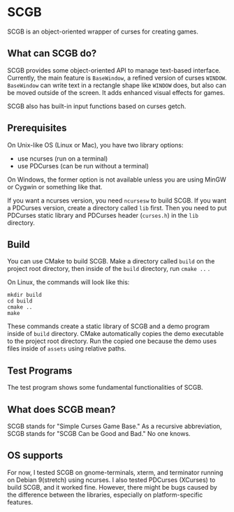 # SCGB
SCGB is an object-oriented wrapper of curses for creating games.

## What can SCGB do?
SCGB provides some object-oriented API to manage text-based interface.
Currently, the main feature is `BaseWindow`, a refined version of
curses `WINDOW`. `BaseWindow` can write text in a rectangle shape like
`WINDOW` does, but also can be moved outside of the screen.
It adds enhanced visual effects for games.

SCGB also has built-in input functions based on curses getch.

## Prerequisites
On Unix-like OS (Linux or Mac), you have two library options:
+ use ncurses (run on a terminal)
+ use PDCurses (can be run without a terminal)

On Windows, the former option is not available unless you are
using MinGW or Cygwin or something like that.

If you want a ncurses version, you need `ncursesw` to build SCGB.
If you want a PDCurses version, create a directory called `lib`
first. Then you need to put PDCurses static library
and PDCurses header (`curses.h`) in the `lib` directory.

## Build
You can use CMake to build SCGB.
Make a directory called `build` on the project root directory,
then inside of the `build` directory, run `cmake ..` .

On Linux, the commands will look like this:
```
mkdir build
cd build
cmake ..
make
```
These commands create a static library of SCGB and a demo program
inside of `build` directory. CMake automatically copies the demo
executable to the project root directory. Run the copied
one because the demo uses files inside of `assets` using relative paths.

## Test Programs
The test program shows some fundamental functionalities of SCGB.

## What does SCGB mean?
SCGB stands for "Simple Curses Game Base."
As a recursive abbreviation, SCGB stands for
"SCGB Can be Good and Bad."  No one knows.

## OS supports
For now, I tested  SCGB on gnome-terminals, xterm, and
terminator running on Debian 9(stretch) using ncurses.
I also tested PDCurses (XCurses) to build SCGB, and it worked fine.
However, there might be bugs caused by the difference between
the libraries, especially on platform-specific features.

